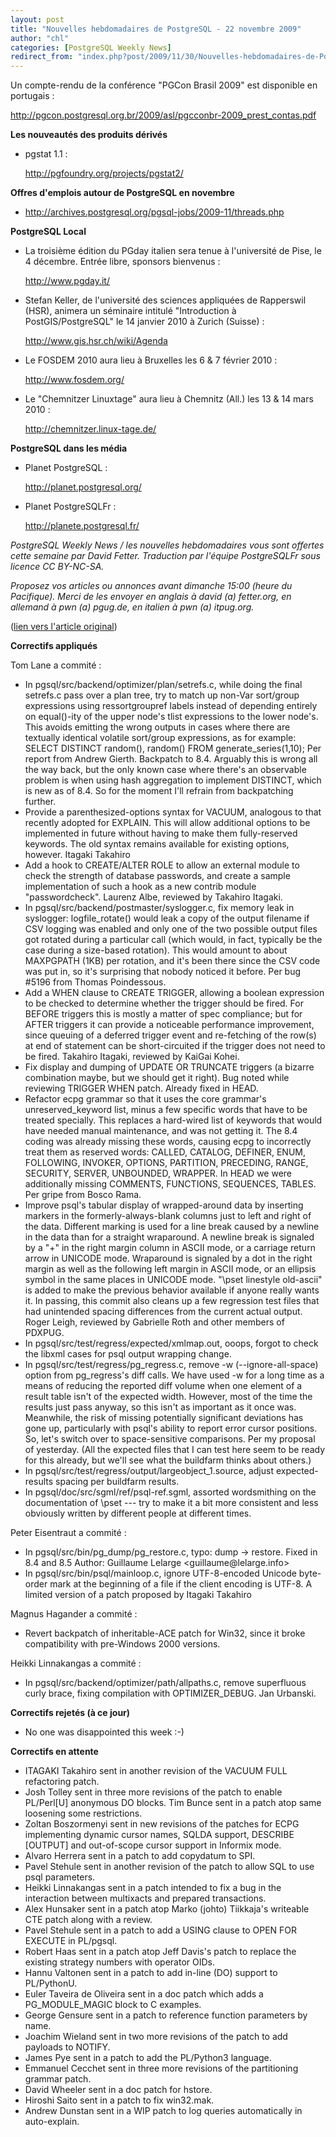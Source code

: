 ```yaml
---
layout: post
title: "Nouvelles hebdomadaires de PostgreSQL - 22 novembre 2009"
author: "chl"
categories: [PostgreSQL Weekly News]
redirect_from: "index.php?post/2009/11/30/Nouvelles-hebdomadaires-de-PostgreSQL-22-novembre-2009"
---
```



<p>Un compte-rendu de la conférence "PGCon Brasil 2009" est disponible en portugais&nbsp;:

<a target="_blank" href="http://pgcon.postgresql.org.br/2009/asl/pgcconbr-2009_prest_contas.pdf">http://pgcon.postgresql.org.br/2009/asl/pgcconbr-2009_prest_contas.pdf</a>

<p><strong>Les nouveautés des produits dérivés</strong></p>

<ul>

<li>pgstat 1.1&nbsp;:

<a target="_blank" href="http://pgfoundry.org/projects/pgstat2/">http://pgfoundry.org/projects/pgstat2/</a></li>

</ul>

<p><strong>Offres d'emplois autour de PostgreSQL en novembre</strong></p>

<ul>

<li><a target="_blank" href="http://archives.postgresql.org/pgsql-jobs/2009-11/threads.php">http://archives.postgresql.org/pgsql-jobs/2009-11/threads.php</a></li>

</ul>

<p><strong>PostgreSQL Local</strong></p>

<ul>

<li>La troisième édition du PGday italien sera tenue à l'université de Pise, le 4 décembre. Entrée libre, sponsors bienvenus&nbsp;:

<a target="_blank" href="http://www.pgday.it/">http://www.pgday.it/</a></li>

<li>Stefan Keller, de l'université des sciences appliquées de Rapperswil (HSR), animera un séminaire intitulé "Introduction à PostGIS/PostgreSQL" le 14 janvier 2010 à Zurich (Suisse)&nbsp;:

<a target="_blank" href="http://www.gis.hsr.ch/wiki/Agenda">http://www.gis.hsr.ch/wiki/Agenda</a></li>

<li>Le FOSDEM 2010 aura lieu à Bruxelles les 6 &amp; 7 février 2010&nbsp;:

<a target="_blank" href="http://www.fosdem.org/">http://www.fosdem.org/</a></li>

<li>Le "Chemnitzer Linuxtage" aura lieu à Chemnitz (All.) les 13 &amp; 14 mars 2010&nbsp;:

<a target="_blank" href="http://chemnitzer.linux-tage.de/">http://chemnitzer.linux-tage.de/</a></li>

</ul>

<p><strong>PostgreSQL dans les média</strong></p>

<ul>

<li>Planet PostgreSQL&nbsp;:

<a target="_blank" href="http://planet.postgresql.org/">http://planet.postgresql.org/</a></li>

<li>Planet PostgreSQLFr&nbsp;:

<a target="_blank" href="http://planete.postgresql.fr/">http://planete.postgresql.fr/</a></li>

</ul>

<p><em>PostgreSQL Weekly News / les nouvelles hebdomadaires vous sont offertes cette semaine par David Fetter. Traduction par l'équipe PostgreSQLFr sous licence CC BY-NC-SA.</em></p>

<p><em>Proposez vos articles ou annonces avant dimanche 15:00 (heure du Pacifique). Merci de les envoyer en anglais à david (a) fetter.org, en allemand à pwn (a) pgug.de, en italien à pwn (a) itpug.org.</em></p>

<p>(<a target="_blank" href="http://www.postgresql.org/community/weeklynews/pwn20091122">lien vers l'article original</a>)</p>

<!--more-->


<p><strong>Correctifs appliqués</strong></p>

<p>Tom Lane a commité&nbsp;:</p>

<ul>

<li>In pgsql/src/backend/optimizer/plan/setrefs.c, while doing the final setrefs.c pass over a plan tree, try to match up non-Var sort/group expressions using ressortgroupref labels instead of depending entirely on equal()-ity of the upper node's tlist expressions to the lower node's. This avoids emitting the wrong outputs in cases where there are textually identical volatile sort/group expressions, as for example: SELECT DISTINCT random(), random() FROM generate_series(1,10); Per report from Andrew Gierth. Backpatch to 8.4. Arguably this is wrong all the way back, but the only known case where there's an observable problem is when using hash aggregation to implement DISTINCT, which is new as of 8.4. So for the moment I'll refrain from backpatching further.</li>

<li>Provide a parenthesized-options syntax for VACUUM, analogous to that recently adopted for EXPLAIN. This will allow additional options to be implemented in future without having to make them fully-reserved keywords. The old syntax remains available for existing options, however. Itagaki Takahiro</li>

<li>Add a hook to CREATE/ALTER ROLE to allow an external module to check the strength of database passwords, and create a sample implementation of such a hook as a new contrib module "passwordcheck". Laurenz Albe, reviewed by Takahiro Itagaki.</li>

<li>In pgsql/src/backend/postmaster/syslogger.c, fix memory leak in syslogger: logfile_rotate() would leak a copy of the output filename if CSV logging was enabled and only one of the two possible output files got rotated during a particular call (which would, in fact, typically be the case during a size-based rotation). This would amount to about MAXPGPATH (1KB) per rotation, and it's been there since the CSV code was put in, so it's surprising that nobody noticed it before. Per bug #5196 from Thomas Poindessous.</li>

<li>Add a WHEN clause to CREATE TRIGGER, allowing a boolean expression to be checked to determine whether the trigger should be fired. For BEFORE triggers this is mostly a matter of spec compliance; but for AFTER triggers it can provide a noticeable performance improvement, since queuing of a deferred trigger event and re-fetching of the row(s) at end of statement can be short-circuited if the trigger does not need to be fired. Takahiro Itagaki, reviewed by KaiGai Kohei.</li>

<li>Fix display and dumping of UPDATE OR TRUNCATE triggers (a bizarre combination maybe, but we should get it right). Bug noted while reviewing TRIGGER WHEN patch. Already fixed in HEAD.</li>

<li>Refactor ecpg grammar so that it uses the core grammar's unreserved_keyword list, minus a few specific words that have to be treated specially. This replaces a hard-wired list of keywords that would have needed manual maintenance, and was not getting it. The 8.4 coding was already missing these words, causing ecpg to incorrectly treat them as reserved words: CALLED, CATALOG, DEFINER, ENUM, FOLLOWING, INVOKER, OPTIONS, PARTITION, PRECEDING, RANGE, SECURITY, SERVER, UNBOUNDED, WRAPPER. In HEAD we were additionally missing COMMENTS, FUNCTIONS, SEQUENCES, TABLES. Per gripe from Bosco Rama.</li>

<li>Improve psql's tabular display of wrapped-around data by inserting markers in the formerly-always-blank columns just to left and right of the data. Different marking is used for a line break caused by a newline in the data than for a straight wraparound. A newline break is signaled by a "+" in the right margin column in ASCII mode, or a carriage return arrow in UNICODE mode. Wraparound is signaled by a dot in the right margin as well as the following left margin in ASCII mode, or an ellipsis symbol in the same places in UNICODE mode. "\pset linestyle old-ascii" is added to make the previous behavior available if anyone really wants it. In passing, this commit also cleans up a few regression test files that had unintended spacing differences from the current actual output. Roger Leigh, reviewed by Gabrielle Roth and other members of PDXPUG.</li>

<li>In pgsql/src/test/regress/expected/xmlmap.out, ooops, forgot to check the libxml cases for psql output wrapping change.</li>

<li>In pgsql/src/test/regress/pg_regress.c, remove -w (--ignore-all-space) option from pg_regress's diff calls. We have used -w for a long time as a means of reducing the reported diff volume when one element of a result table isn't of the expected width. However, most of the time the results just pass anyway, so this isn't as important as it once was. Meanwhile, the risk of missing potentially significant deviations has gone up, particularly with psql's ability to report error cursor positions. So, let's switch over to space-sensitive comparisons. Per my proposal of yesterday. (All the expected files that I can test here seem to be ready for this already, but we'll see what the buildfarm thinks about others.)</li>

<li>In pgsql/src/test/regress/output/largeobject_1.source, adjust expected-results spacing per buildfarm results.</li>

<li>In pgsql/doc/src/sgml/ref/psql-ref.sgml, assorted wordsmithing on the documentation of \pset --- try to make it a bit more consistent and less obviously written by different people at different times.</li>

</ul>

<p>Peter Eisentraut a commité&nbsp;:</p>

<ul>

<li>In pgsql/src/bin/pg_dump/pg_restore.c, typo: dump -&gt; restore. Fixed in 8.4 and 8.5 Author: Guillaume Lelarge &lt;guillaume@lelarge.info&gt;</li>

<li>In pgsql/src/bin/psql/mainloop.c, ignore UTF-8-encoded Unicode byte-order mark at the beginning of a file if the client encoding is UTF-8. A limited version of a patch proposed by Itagaki Takahiro</li>

</ul>

<p>Magnus Hagander a commité&nbsp;:</p>

<ul>

<li>Revert backpatch of inheritable-ACE patch for Win32, since it broke compatibility with pre-Windows 2000 versions.</li>

</ul>

<p>Heikki Linnakangas a commité&nbsp;:</p>

<ul>

<li>In pgsql/src/backend/optimizer/path/allpaths.c, remove superfluous curly brace, fixing compilation with OPTIMIZER_DEBUG. Jan Urbanski.</li>

</ul>

<p><strong>Correctifs rejetés (à ce jour)</strong></p>

<ul>

<li>No one was disappointed this week :-)</li>

</ul>

<p><strong>Correctifs en attente</strong></p>

<ul>

<li>ITAGAKI Takahiro sent in another revision of the VACUUM FULL refactoring patch.</li>

<li>Josh Tolley sent in three more revisions of the patch to enable PL/Perl[U] anonymous DO blocks. Tim Bunce sent in a patch atop same loosening some restrictions.</li>

<li>Zoltan Boszormenyi sent in new revisions of the patches for ECPG implementing dynamic cursor names, SQLDA support, DESCRIBE [OUTPUT] and out-of-scope cursor support in Informix mode.</li>

<li>Alvaro Herrera sent in a patch to add copydatum to SPI.</li>

<li>Pavel Stehule sent in another revision of the patch to allow SQL to use psql parameters.</li>

<li>Heikki Linnakangas sent in a patch intended to fix a bug in the interaction between multixacts and prepared transactions.</li>

<li>Alex Hunsaker sent in a patch atop Marko (johto) Tiikkaja's writeable CTE patch along with a review.</li>

<li>Pavel Stehule sent in a patch to add a USING clause to OPEN FOR EXECUTE in PL/pgsql.</li>

<li>Robert Haas sent in a patch atop Jeff Davis's patch to replace the existing strategy numbers with operator OIDs.</li>

<li>Hannu Valtonen sent in a patch to add in-line (DO) support to PL/PythonU.</li>

<li>Euler Taveira de Oliveira sent in a doc patch which adds a PG_MODULE_MAGIC block to C examples.</li>

<li>George Gensure sent in a patch to reference function parameters by name.</li>

<li>Joachim Wieland sent in two more revisions of the patch to add payloads to NOTIFY.</li>

<li>James Pye sent in a patch to add the PL/Python3 language.</li>

<li>Emmanuel Cecchet sent in three more revisions of the partitioning grammar patch.</li>

<li>David Wheeler sent in a doc patch for hstore.</li>

<li>Hiroshi Saito sent in a patch to fix win32.mak.</li>

<li>Andrew Dunstan sent in a WIP patch to log queries automatically in auto-explain.</li>

</ul>